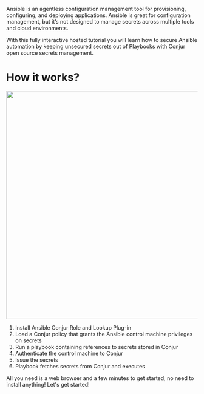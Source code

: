 Ansible is an agentless configuration management tool for provisioning, configuring, and deploying applications. Ansible is great for configuration management, but it’s not designed to manage secrets across multiple tools and cloud environments.

With this fully interactive hosted tutorial you will learn how to secure Ansible automation by keeping unsecured secrets out of Playbooks with Conjur open source secrets management.

# How it works?
<img src="https://raw.githubusercontent.com/quincycheng/katacoda-scenarios/master/conjur-ansible-ssh/media/ansible.svg" width="600px"/>

1. Install Ansible Conjur Role and Lookup Plug-in
2. Load a Conjur policy that grants the Ansible control machine privileges on secrets
3. Run a playbook containing references to secrets stored in Conjur
4. Authenticate the control machine to Conjur
5. Issue the secrets
6. Playbook fetches secrets from Conjur and executes

All you need is a web browser and a few minutes to get started; no need to install anything!
Let's get started!
